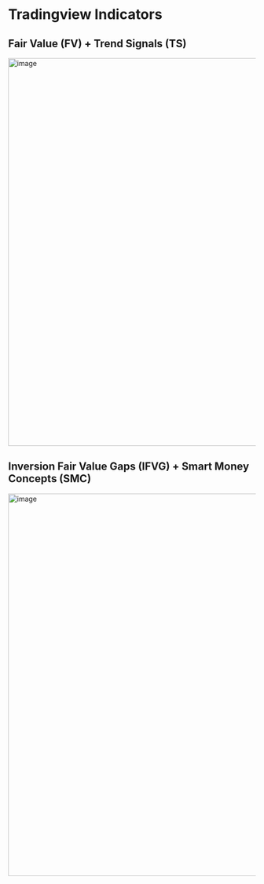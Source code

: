 # Tradingview Indicators

## Fair Value (FV) + Trend Signals (TS)

<img width="1778" height="789" alt="image" src="https://github.com/user-attachments/assets/21581c8c-3394-45d8-9373-0744a1dafea8" />

## Inversion Fair Value Gaps (IFVG) + Smart Money Concepts (SMC)

<img width="1790" height="778" alt="image" src="https://github.com/user-attachments/assets/892e3b11-253f-44e1-8198-2fe934d86a91" />

